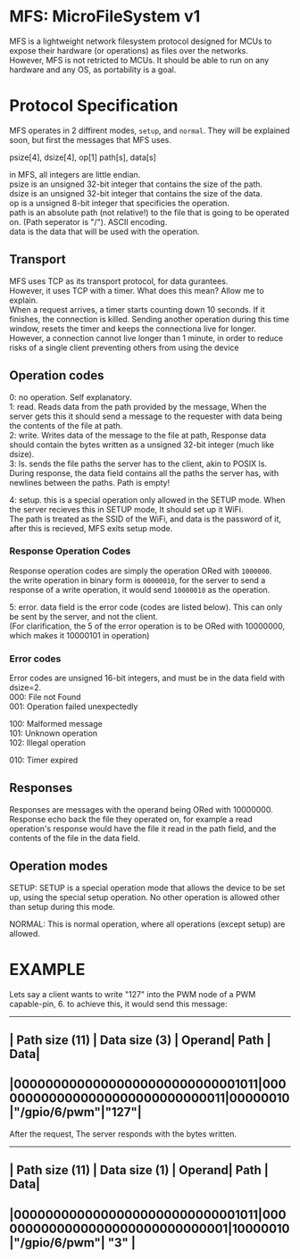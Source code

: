 # MFS: MicroFileSystem v1  
  
MFS is a lightweight network filesystem protocol designed for MCUs to expose their hardware (or operations) as files over the networks.  
However, MFS is not retricted to MCUs. It should be able to run on any hardware and any OS, as portability is a goal.  
  
# Protocol Specification  
  
MFS operates in 2 diffirent modes, `setup`, and `normal`. They will be explained soon, but first the messages that MFS uses.  
  
psize[4], dsize[4], op[1] path[s], data[s]  
  
in MFS, all integers are little endian.  
psize is an unsigned 32-bit integer that contains the size of the path.  
dsize is an unsigned 32-bit integer that contains the size of the data.  
op is a unsigned 8-bit integer that specificies the operation.  
path is an absolute path (not relative!) to the file that is going to be operated on. (Path seperator is "/"). ASCII encoding.  
data is the data that will be used with the operation.  
  
## Transport  
MFS uses TCP as its transport protocol, for data gurantees.  
However, it uses TCP with a timer. What does this mean? Allow me to explain.  
When a request arrives, a timer starts counting down 10 seconds. If it finishes, the connection is killed. Sending another operation during this time window, resets the timer and keeps the connectiona live for longer. However, a connection cannot live longer than 1 minute, in order to reduce risks of a single client preventing others from using the device  
  
## Operation codes  
0: no operation. Self explanatory.  
1: read. Reads data from the path provided by the message, When the server gets this it should send a message to the requester with data being the contents of the file at path.  
2: write. Writes data of the message to the file at path, Response data should contain the bytes written as a unsigned 32-bit integer (much like dsize).  
3: ls. sends the file paths the server has to the client, akin to POSIX ls. During response, the data field contains all the paths the server has, with newlines between the paths. Path is empty!  
  
4: setup. this is a special operation only allowed in the SETUP mode. When the server recieves this in SETUP mode, It should set up it WiFi.  
   The path is treated as the SSID of the WiFi, and data is the password of it, after this is recieved, MFS exits setup mode.  
     
  
### Response Operation Codes  
Response operation codes are simply the operation ORed with `1000000`.  
the write operation in binary form is `00000010`, for the server to send a response of a write operation, it would send `10000010` as the operation.  
  
5: error. data field is the error code (codes are listed below). This can only be sent by the server, and not the client.  
(For clarification, the 5 of the error operation is to be ORed with 10000000, which makes it 10000101 in operation)   
  
### Error codes  
Error codes are unsigned 16-bit integers, and must be in the data field with dsize=2.  
000: File not Found  
001: Operation failed unexpectedly  
  
100: Malformed message  
101: Unknown operation  
102: Illegal operation  
  
010: Timer expired  
  
## Responses  
Responses are messages with the operand being ORed with 10000000.  
Response echo back the file they operated on, for example a read operation's response would have the file it read in the path field, and the contents of the file in the data field.  
  
## Operation modes  
SETUP: SETUP is a special operation mode that allows the device to be set up, using the special setup operation. No other operation is allowed other than setup during this mode.  
  
NORMAL: This is normal operation, where all operations (except setup) are allowed.  
  
# EXAMPLE  
Lets say a client wants to write "127" into the PWM node of a PWM capable-pin, 6. to achieve this, it would send this message:  
  
-----------------------------------------------------------------------------------------------  
|          Path size (11)        |           Data size (3)       | Operand|    Path     | Data|  
-----------------------------------------------------------------------------------------------  
|00000000000000000000000000001011|0000000000000000000000000000011|00000010|"/gpio/6/pwm"|"127"|  
-----------------------------------------------------------------------------------------------  
  
After the request, The server responds with the bytes written.  
  
-----------------------------------------------------------------------------------------------  
|          Path size (11)        |           Data size (1)       | Operand|    Path     | Data|  
-----------------------------------------------------------------------------------------------  
|00000000000000000000000000001011|0000000000000000000000000000001|10000010|"/gpio/6/pwm"| "3" |  
-----------------------------------------------------------------------------------------------  
